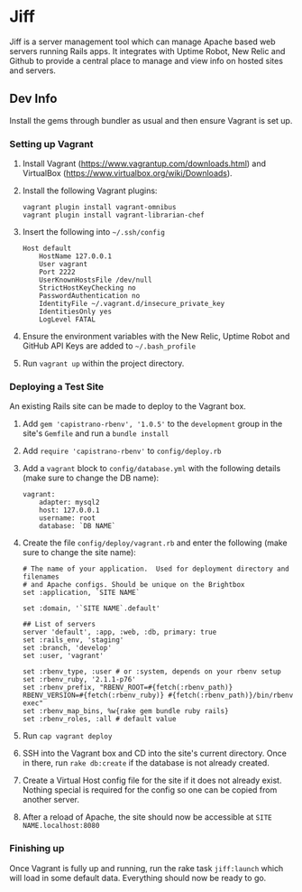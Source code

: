 # Jiff

Jiff is a server management tool which can manage Apache based web servers running Rails apps. It integrates with Uptime Robot, New Relic and Github to provide a central place to manage and view info on hosted sites and servers.

## Dev Info

Install the gems through bundler as usual and then ensure Vagrant is set up.

### Setting up Vagrant

1. Install Vagrant (https://www.vagrantup.com/downloads.html) and VirtualBox (https://www.virtualbox.org/wiki/Downloads).
2. Install the following Vagrant plugins:

	```
	vagrant plugin install vagrant-omnibus
	vagrant plugin install vagrant-librarian-chef
	```

3. Insert the following into `~/.ssh/config`

	```
	Host default
		HostName 127.0.0.1
		User vagrant
		Port 2222
		UserKnownHostsFile /dev/null
		StrictHostKeyChecking no
		PasswordAuthentication no
		IdentityFile ~/.vagrant.d/insecure_private_key
		IdentitiesOnly yes
		LogLevel FATAL
	```

4. Ensure the environment variables with the New Relic, Uptime Robot and GitHub API Keys are added to `~/.bash_profile`

5. Run `vagrant up` within the project directory.

### Deploying a Test Site

An existing Rails site can be made to deploy to the Vagrant box.

1. Add `gem 'capistrano-rbenv', '1.0.5'` to the `development` group in the site's `Gemfile` and run a `bundle install`

2. Add `require 'capistrano-rbenv'` to `config/deploy.rb`

3. Add a `vagrant` block to `config/database.yml` with the following details (make sure to change the DB name):

	```
	vagrant:
		adapter: mysql2
		host: 127.0.0.1
		username: root
		database: `DB NAME`
	```

4. Create the file `config/deploy/vagrant.rb` and enter the following (make sure to change the site name):

	```
	# The name of your application.  Used for deployment directory and filenames
	# and Apache configs. Should be unique on the Brightbox
	set :application, `SITE NAME`

	set :domain, '`SITE NAME`.default'

	## List of servers
	server 'default', :app, :web, :db, primary: true
	set :rails_env, 'staging'
	set :branch, 'develop'
	set :user, 'vagrant'

	set :rbenv_type, :user # or :system, depends on your rbenv setup
	set :rbenv_ruby, '2.1.1-p76'
	set :rbenv_prefix, "RBENV_ROOT=#{fetch(:rbenv_path)} RBENV_VERSION=#{fetch(:rbenv_ruby)} #{fetch(:rbenv_path)}/bin/rbenv exec"
	set :rbenv_map_bins, %w{rake gem bundle ruby rails}
	set :rbenv_roles, :all # default value
	```
	
5. Run `cap vagrant deploy`

6. SSH into the Vagrant box and CD into the site's current directory. Once in there, run `rake db:create` if the database is not already created.

7. Create a Virtual Host config file for the site if it does not already exist. Nothing special is required for the config so one can be copied from another server.

8. After a reload of Apache, the site should now be accessible at `SITE NAME.localhost:8080`

### Finishing up

Once Vagrant is fully up and running, run the rake task `jiff:launch` which will load in some default data. Everything should now be ready to go.
